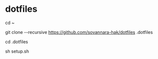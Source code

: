 # dotfiles

cd ~

git clone --recursive https://github.com/sovannara-hak/dotfiles .dotfiles

cd .dotfiles

sh setup.sh
